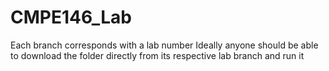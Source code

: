 # CMPE146_Lab

Each branch corresponds with a lab number
Ideally anyone should be able to download the folder directly from its respective lab branch and run it

